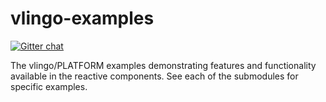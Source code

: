 # vlingo-examples

[![Gitter chat](https://badges.gitter.im/gitterHQ/gitter.png)](https://gitter.im/vlingo-platform-java/examples)

The vlingo/PLATFORM examples demonstrating features and functionality available in the reactive components. See each of the submodules for specific examples.
